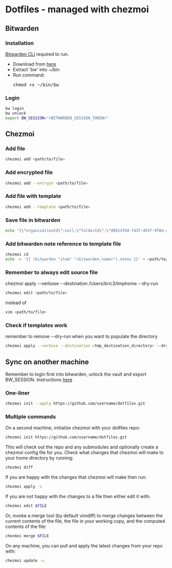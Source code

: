 # Dotfiles - managed with chezmoi

## Bitwarden
### Installation
[Bitwarden CLI](https://bitwarden.com/help/cli/) required to run.

- Download from [here](https://vault.bitwarden.com/download/?app=cli&platform=linux)
- Extract 'bw' into ~/bin
- Run command: <pre>chmod +x ~/bin/bw</pre>

### Login
```sh
bw login
bw unlock
export BW_SESSION="<BITWARDEN_SESSION_TOKEN>"
```

## Chezmoi
### Add file

```sh
chezmoi add <path/to/file>
```

### Add encrypted file

```sh
chezmoi add --encrypt <path/to/file>
```

### Add file with template

```sh
chezmoi add --template <path/to/file>
```

### Save file in bitwarden

```sh
echo "{\"organizationId\":null,\"folderId\":\"d8913fd4-f437-455f-9f8d-af3501041293\",\"type\":2,\"name\":\"<bitwarden_name>\",\"notes\":\"$(sed -e ':a' -e 'N' -e '$!ba' -e 's/\n/\\n/g' <path/to/file> && echo '\n' )\",\"favorite\":false,\"fields\":[],\"login\":null,\"secureNote\":{\"type\":0},\"card\":null,\"identity\":null}" | bw encode | bw create item
```

### Add bitwarden note reference to template file

```sh
chezmoi cd
echo -n '{{ (bitwarden "item" "<bitwarden_name>").notes }}' > <path/to/file.tmpl>
```


### Remember to always edit source file

chezmoi apply --verbose --destination /Users/bric3/tmphome --dry-run
```sh
chezmoi edit <path/to/file>
```
instead of
```sh
vim <path/to/file>
```


### Check if templates work

remember to remove --dry-run when you want to populate the directory
```sh
chezmoi apply --verbose --destination <tmp_destination_directory> --dry-run
```

## Sync on another machine
Remember to login first into bitwarden, unlock the vault and export BW_SESSION. Instructions [here](#login) 
### One-liner

```sh
chezmoi init --apply https://github.com/username/dotfiles.git
```

### Multiple commands
On a second machine, initialize chezmoi with your dotfiles repo:
```sh
chezmoi init https://github.com/username/dotfiles.git
```
This will check out the repo and any submodules and optionally create a chezmoi config file for you.
Check what changes that chezmoi will make to your home directory by running:

```sh
chezmoi diff
```
If you are happy with the changes that chezmoi will make then run:
```sh 
chezmoi apply -v
```
If you are not happy with the changes to a file then either edit it with:
```sh
chezmoi edit $FILE
```
Or, invoke a merge tool (by default vimdiff) to merge changes between the current contents of the file, the file in your working copy, and the computed contents of the file:
```sh
chezmoi merge $FILE
```
On any machine, you can pull and apply the latest changes from your repo with:
```sh
chezmoi update -v
```
